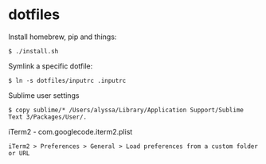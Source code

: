 # dotfiles

Install homebrew, pip and things:

    $ ./install.sh

Symlink a specific dotfile:

    $ ln -s dotfiles/inputrc .inputrc

Sublime user settings

    $ copy sublime/* /Users/alyssa/Library/Application Support/Sublime Text 3/Packages/User/.

iTerm2 - com.googlecode.iterm2.plist

    iTerm2 > Preferences > General > Load preferences from a custom folder or URL